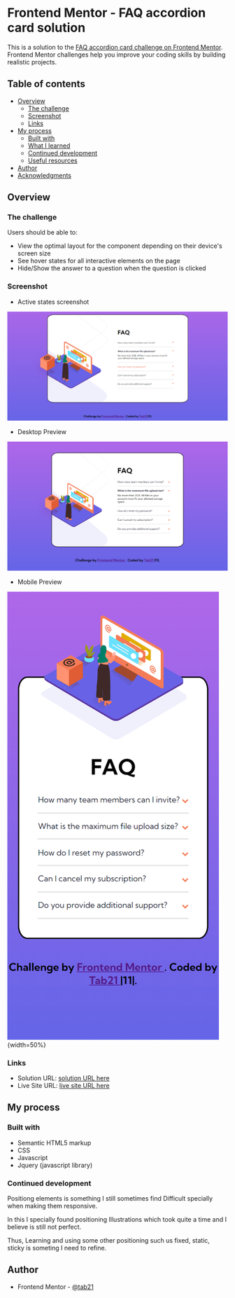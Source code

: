 # Frontend Mentor - FAQ accordion card solution

This is a solution to the [FAQ accordion card challenge on Frontend Mentor](https://www.frontendmentor.io/challenges/faq-accordion-card-XlyjD0Oam). Frontend Mentor challenges help you improve your coding skills by building realistic projects.

## Table of contents

- [Overview](#overview)
  - [The challenge](#the-challenge)
  - [Screenshot](#screenshot)
  - [Links](#links)
- [My process](#my-process)
  - [Built with](#built-with)
  - [What I learned](#what-i-learned)
  - [Continued development](#continued-development)
  - [Useful resources](#useful-resources)
- [Author](#author)
- [Acknowledgments](#acknowledgments)

## Overview

### The challenge

Users should be able to:

- View the optimal layout for the component depending on their device's screen size
- See hover states for all interactive elements on the page
- Hide/Show the answer to a question when the question is clicked

### Screenshot

- Active states screenshot

![Active states](images/activeSS.png)

- Desktop Preview

![Desktop SS](images/desktopSS.png)

- Mobile Preview

![Mobile SS](images/mobileSS.png){width=50%}

### Links

- Solution URL: [solution URL here](https://your-solution-url.com)
- Live Site URL: [live site URL here](https://tab21.github.io/Frontend-Mentor/FAQ/index.html)

## My process

### Built with

- Semantic HTML5 markup
- CSS
- Javascript
- Jquery (javascript library)

### Continued development

Positiong elements is something I still sometimes find Difficult specially when making them responsive.

In this I specially found positioning Illustrations which took quite a time and I believe is still not perfect.

Thus, Learning and using some other positioning such us fixed, static, sticky is someting I need to refine.

## Author

- Frontend Mentor - [@tab21](https://www.frontendmentor.io/profile/tab21)
